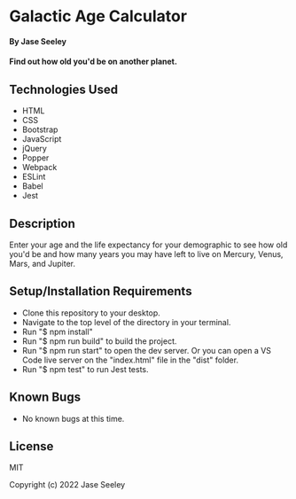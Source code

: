 # Galactic Age Calculator

#### By Jase Seeley

#### Find out how old you'd be on another planet.

## Technologies Used
* HTML
* CSS
* Bootstrap
* JavaScript
* jQuery
* Popper
* Webpack
* ESLint
* Babel
* Jest

## Description

Enter your age and the life expectancy for your demographic to see how old you'd be and how many years you may have left to live on Mercury, Venus, Mars, and Jupiter.

## Setup/Installation Requirements

* Clone this repository to your desktop.
* Navigate to the top level of the directory in your terminal.
* Run "$ npm install"
* Run "$ npm run build" to build the project.
* Run "$ npm run start" to open the dev server. Or you can open a VS Code live server on the "index.html" file in the "dist" folder.
* Run "$ npm test" to run Jest tests.

## Known Bugs

* No known bugs at this time.

## License

MIT

Copyright (c) 2022 Jase Seeley  